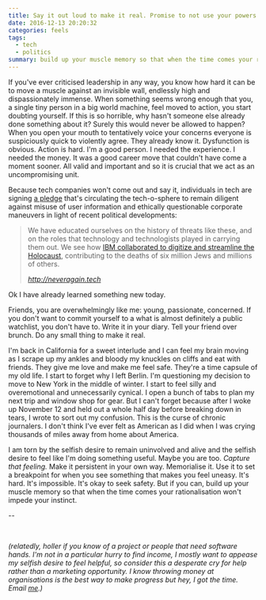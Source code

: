 ```yaml
---
title: Say it out loud to make it real. Promise to not use your powers for evil.
date: 2016-12-13 20:20:32
categories: feels
tags:
  - tech
  - politics
summary: build up your muscle memory so that when the time comes your rationalisation won't impede your instinct
---
```


If you've ever criticised leadership in any way, you know how hard it can be to move a muscle against an invisible wall,<!-- more --> endlessly high and dispassionately immense. When something seems wrong enough that you, a single tiny person in a big world machine, feel moved to action, you start doubting yourself. If this is so horrible, why hasn't someone else already done something about it? Surely this would never be allowed to happen? When you open your mouth to tentatively voice your concerns everyone is suspiciously quick to violently agree. They already know it. Dysfunction is obvious. Action is hard. I'm a good person. I needed the experience. I needed the money. It was a good career move that couldn't have come a moment sooner. All valid and important and so it is crucial that we act as an uncompromising unit.

Because tech companies won't come out and say it, individuals in tech are signing [a pledge](http://neveragain.tech) that's circulating the tech-o-sphere to remain diligent against misuse of user information and ethically questionable corporate maneuvers in light of recent political developments:

  > We have educated ourselves on the history of threats like these, and on the roles that technology and technologists played in carrying them out. We see how [IBM collaborated to digitize and streamline the Holocaust](http://www.ibmandtheholocaust.com), contributing to the deaths of six million Jews and millions of others.
  >
  > <cite>http://neveragain.tech</cite>

Ok I have already learned something new today.

Friends, you are overwhelmingly like me: young, passionate, concerned. If you don't want to commit yourself to a what is almost definitely a public watchlist, you don't have to. Write it in your diary. Tell your friend over brunch. Do any small thing to make it real.

<!-- more -->

I'm back in California for a sweet interlude and I can feel my brain moving as I scrape up my ankles and bloody my knuckles on cliffs and eat with friends. They give me love and make me feel safe. They're a time capsule of my old life. I start to forget why I left Berlin. I'm questioning my decision to move to New York in the middle of winter. I start to feel silly and overemotional and unnecessarily cynical. I open a bunch of tabs to plan my next trip and window shop for gear. But I can't forget because after I woke up November 12 and held out a whole half day before breaking down in tears, I wrote to sort out my confusion. This is the curse of chronic journalers. I don't think I've ever felt as American as I did when I was crying thousands of miles away from home about America.

I am torn by the selfish desire to remain uninvolved and alive and the selfish desire to feel like I'm doing something useful. Maybe you are too. _Capture that feeling._ Make it persistent in your own way. Memorialise it. Use it to set a breakpoint for when you see something that makes you feel uneasy. It's hard. It's impossible. It's okay to seek safety. But if you can, build up your muscle memory so that when the time comes your rationalisation won't impede your instinct.

--

&nbsp;

_(relatedly, holler if you know of a project or people that need software hands. I'm not in a particular hurry to find income, I mostly want to appease my selfish desire to feel helpful, so consider this a desperate cry for help rather than a marketing opportunity. I know throwing money at organisations is the best way to make progress but hey, I got the time. Email [me](http://daiyi.co).)_
